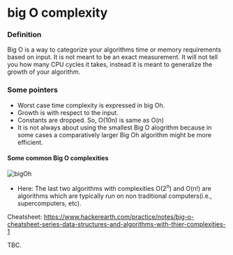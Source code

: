 # big O complexity

### Definition

Big O is a way to categorize your algorithms time or memory requirements based on input. It is not
meant to be an exact measurement. It will not tell you how many CPU cycles it takes, instead it is meant
to generalize the growth of your algorithm.

### Some pointers

- Worst case time complexity is expressed in big Oh.
- Growth is with respect to the input.
- Constants are dropped. So, O(10n) is same as O(n)
- It is not always about using the smallest Big O alogrithm because in some cases a comparatively larger Big Oh
  algorithm might be more efficient.

#### Some common Big O complexities

![bigOh](https://github.com/codeTIT4N/algorithms/assets/71545386/9542e03d-5413-403b-8854-1cd4cdfe7eb8)

- Here: The last two algorithms with complexities O(2<sup>n</sup>) and O(n!) are algorithms which are typically run on non traditional computers(i.e., supercomputers, etc).

Cheatsheet: https://www.hackerearth.com/practice/notes/big-o-cheatsheet-series-data-structures-and-algorithms-with-thier-complexities-1

TBC.

